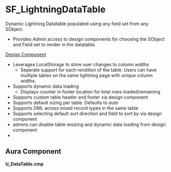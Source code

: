 # SF_LightningDataTable
Dynamic Lightning Datatable populated using any field set from any SObject.
- Provides Admin access to design components for choosing the SObject and Field set to render in the datatable.

[Design Component ](./docs/design_component.png)

- Leverages LocalStorage to store user changes to column widths
    - Seperate support for each rendition of the table.  Users can have multiple tables on the same lightning page with unique column widths.
- Supports dynamic data loading
    - Displays counter in footer location for total rows loaded/remaining
- Supports custom table header and footer via design component
- Supports default sizing per table.  Defaults to <i>auto</i>
- Supports DML across mixed record types in the same table
- Supports selecting default sort direction and field to sort by via design component
- admins can disable table resizing and dynamic data loading from design component
- 

## Aura Component 
<b>U_DataTable.cmp</b>

